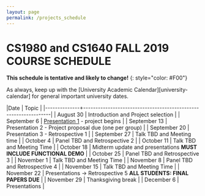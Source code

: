 ```yaml
---
layout: page
permalink: /projects_schedule
---
```


# CS1980 and CS1640 FALL 2019 COURSE SCHEDULE #

**This schedule is tentative and likely to change!**
{: style="color: #F00"}

As always, keep up with the [University Academic Calendar][university-calendar] for general important university dates.

|Date          | Topic                                                           |
|--------------+-----------------------------------------------------------------|
| August   30  | Introduction and Project selection |
| September 6  | [Presentation 1]({{site.baseurl}}/lectures/Capstone_Lecture1.pdf) - project begins |
| September 13 | Presentation 2 - Project proposal due (one per group) |
| September 20 | Presentation 3 - Retrospective 1 |
| September 27 | Talk TBD and Meeting time |
| October 4    | Panel TBD and Retrospective 2 |
| October 11   | Talk TBD and Meeting Time |
| October 18   | Midterm update and presentations **MUST INCLUDE FUNCTIONAL DEMO** |
| October 25   | Panel TBD and Retrospective 3 |
| November 1   | Talk TBD and Meeting Time |
| November 8   | Panel TBD and Retrospective 4 |
| November 15  | Talk TBD and Meeting Time |
| November 22  | Presentations -> Retrospective 5  **ALL STUDENTS: FINAL PAPERS DUE** |
| November 29  | Thanksgiving break |
| December 6   | Presentations |

